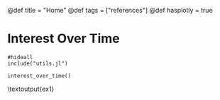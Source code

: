 @def title = "Home"
@def tags = ["references"]
@def hasplotly = true



<!--
# Recent References


```julia:references
#hideall
include("utils.jl")



load_references()
```

\textoutput{references}
-->

# Interest Over Time

```julia:ex1
#hideall
include("utils.jl")

interest_over_time()
```

\textoutput{ex1}


